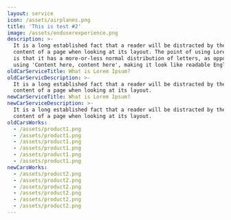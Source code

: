 ```yaml
---
layout: service
icon: /assets/airplanes.png
title: 'This is test #2'
image: /assets/enduserexperience.png
description: >-
  It is a long established fact that a reader will be distracted by the readable
  content of a page when looking at its layout. The point of using Lorem Ipsum
  is that it has a more-or-less normal distribution of letters, as opposed to
  using 'Content here, content here', making it look like readable English.
oldCarServiceTitle: What is Lorem Ipsum?
oldCarServicDescription: >-
  It is a long established fact that a reader will be distracted by the readable
  content of a page when looking at its layout.
newCarServiceTitle: What is Lorem Ipsum?
newCarServiceDescription: >-
  It is a long established fact that a reader will be distracted by the readable
  content of a page when looking at its layout.
oldCarsWorks:
  - /assets/product1.png
  - /assets/product1.png
  - /assets/product1.png
  - /assets/product1.png
  - /assets/product1.png
  - /assets/product1.png
newCarsWorks:
  - /assets/product2.png
  - /assets/product2.png
  - /assets/product2.png
  - /assets/product2.png
  - /assets/product2.png
  - /assets/product2.png
---
```


